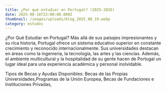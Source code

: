 ```yaml
---
title: ¿Por qué estudiar en Portugal? (2025-2026)
date: 2025-08-16T23:00:00.000Z
thumbnail: /images/uploads/blog_2025_08_19.webp
category: estudos
---
```

¿Por Qué Estudiar en Portugal?
Más allá de sus paisajes impresionantes y su rica historia, Portugal ofrece un sistema educativo superior en constante crecimiento y reconocido internacionalmente. Sus universidades destacan en áreas como la ingeniería, la tecnología, las artes y las ciencias. Además, el ambiente multicultural y la hospitalidad de su gente hacen de Portugal un lugar ideal para una experiencia académica y personal inolvidable. 

Tipos de Becas y Ayudas Disponibles:
Becas de las Propias Universidades,Programas de la Unión Europea, Becas de Fundaciones e Instituciones Privadas,